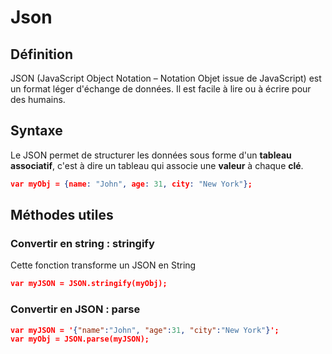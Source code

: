 # Json

## Définition

JSON (JavaScript Object Notation – Notation Objet issue de JavaScript) est un format léger d'échange de données. Il est facile à lire ou à écrire pour des humains.

## Syntaxe

Le JSON permet de structurer les données sous forme d'un **tableau associatif**, c'est à dire un tableau qui associe une **valeur** à chaque **clé**.

```json
var myObj = {name: "John", age: 31, city: "New York"};
```

## Méthodes utiles

### Convertir en string : stringify 

Cette fonction transforme un JSON en String
```json
var myJSON = JSON.stringify(myObj);
```
### Convertir en JSON : parse

```json
var myJSON = '{"name":"John", "age":31, "city":"New York"}';
var myObj = JSON.parse(myJSON);
```
